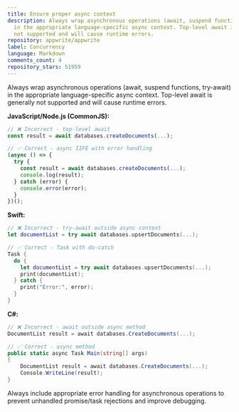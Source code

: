 ```yaml
---
title: Ensure proper async context
description: Always wrap asynchronous operations (await, suspend functions, try-await)
  in the appropriate language-specific async context. Top-level await is generally
  not supported and will cause runtime errors.
repository: appwrite/appwrite
label: Concurrency
language: Markdown
comments_count: 4
repository_stars: 51959
---
```


Always wrap asynchronous operations (await, suspend functions, try-await) in the appropriate language-specific async context. Top-level await is generally not supported and will cause runtime errors.

**JavaScript/Node.js (CommonJS):**
```javascript
// ❌ Incorrect - top-level await
const result = await databases.createDocuments(...);

// ✅ Correct - async IIFE with error handling
(async () => {
  try {
    const result = await databases.createDocuments(...);
    console.log(result);
  } catch (error) {
    console.error(error);
  }
})();
```

**Swift:**
```swift
// ❌ Incorrect - try-await outside async context
let documentList = try await databases.upsertDocuments(...);

// ✅ Correct - Task with do-catch
Task {
  do {
    let documentList = try await databases.upsertDocuments(...);
    print(documentList);
  } catch {
    print("Error:", error);
  }
}
```

**C#:**
```csharp
// ❌ Incorrect - await outside async method
DocumentList result = await databases.CreateDocuments(...);

// ✅ Correct - async method
public static async Task Main(string[] args)
{
    DocumentList result = await databases.CreateDocuments(...);
    Console.WriteLine(result);
}
```

Always include appropriate error handling for asynchronous operations to prevent unhandled promise/task rejections and improve debugging.